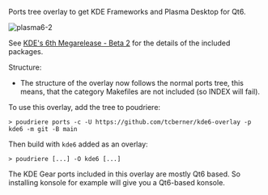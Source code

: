 Ports tree overlay to get KDE Frameworks and Plasma Desktop for Qt6.

![plasma6-2](https://github.com/tcberner/kde6-overlay/assets/1389031/91686e4f-1a4d-4277-8fad-cdf7c1bc3b78)

See [KDE's 6th Megarelease - Beta 2](https://kde.org/announcements/megarelease/6/beta2/) for the details of the included packages.


Structure:
* The structure of the overlay now follows the normal ports tree, this means,
  that the category Makefiles are not included (so INDEX will fail).


To use this overlay, add the tree to poudriere:

```
> poudriere ports -c -U https://github.com/tcberner/kde6-overlay -p kde6 -m git -B main
```

Then build with `kde6` added as an overlay:

```
> poudriere [...] -O kde6 [...]

```

The KDE Gear ports included in this overlay are mostly Qt6 based.  So installing konsole for example will give you a Qt6-based konsole.

